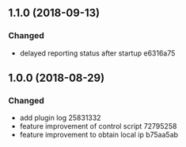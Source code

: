 
## 1.1.0 (2018-09-13)

### Changed
- delayed reporting status after startup e6316a75


## 1.0.0 (2018-08-29)

### Changed
- add plugin log 25831332
- feature improvement of control script 72795258
- feature improvement to obtain local ip b75aa5ab
